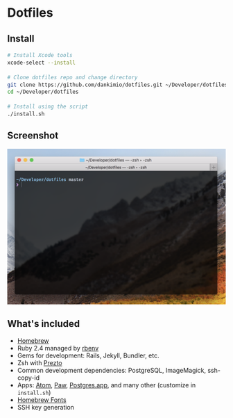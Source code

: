 # Dotfiles

## Install

```bash
# Install Xcode tools
xcode-select --install

# Clone dotfiles repo and change directory
git clone https://github.com/dankimio/dotfiles.git ~/Developer/dotfiles
cd ~/Developer/dotfiles

# Install using the script
./install.sh
```

## Screenshot

![Screenshot](screenshot.png)

## What's included

- [Homebrew](https://brew.sh/)
- Ruby 2.4 managed by [rbenv](https://github.com/rbenv/rbenv)
- Gems for development: Rails, Jekyll, Bundler, etc.
- Zsh with [Prezto](https://github.com/sorin-ionescu/prezto)
- Common development dependencies: PostgreSQL, ImageMagick, ssh-copy-id
- Apps: [Atom](https://atom.io/), [Paw](https://paw.cloud/), [Postgres.app](https://postgresapp.com/), and many other (customize in `install.sh`)
- [Homebrew Fonts](https://github.com/caskroom/homebrew-fonts)
- SSH key generation
